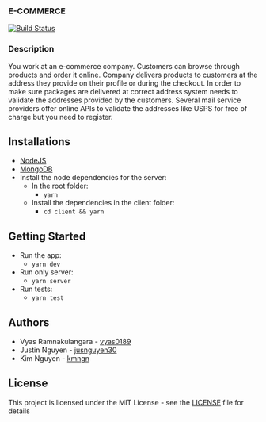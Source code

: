 ### E-COMMERCE

[![Build Status](https://img.shields.io/travis/vyas0189/e_commerce?style=for-the-badge)](https://travis-ci.org/vyas0189/e_commerce)
<!-- [![Coverage Status](https://img.shields.io/coveralls/github/vyas0189/e_commerce?style=for-the-badge)](https://coveralls.io/github/vyas0189/e_commerce?branch=master) -->
### Description

You work at an e-commerce company. Customers can browse through products and order it online. Company delivers products to customers at the address they provide on their profile or during the checkout. In order to make sure packages are delivered at correct address system needs to validate the addresses provided by the customers. Several mail service providers offer online APIs to validate the addresses like USPS for free of charge but you need to register. 

## Installations
* [NodeJS](https://nodejs.org/en/download/)
* [MongoDB](https://www.mongodb.com/)
* Install the node dependencies for the server:
  - In the root folder:
    - `yarn`
  - Install the dependencies in the client folder:
    - `cd client && yarn`

## Getting Started
* Run the app:
    - `yarn dev`
* Run only server:
    - `yarn server`
* Run tests:
    - `yarn test`

## Authors
* Vyas Ramnakulangara - [vyas0189](https://github.com/vyas0189)
* Justin Nguyen  - [jusnguyen30](https://github.com/jusnguyen30)
* Kim Nguyen    - [kmngn](https://github.com/kmngn)

## License
This project is licensed under the MIT License - see the [LICENSE](LICENSE) file for details